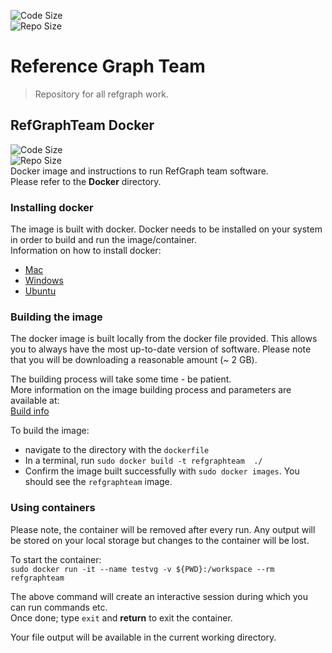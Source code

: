 ![Code Size](https://img.shields.io/github/languages/h3abionet/RefGraph)  
![Repo Size](https://img.shields.io/github/repo-size/h3abionet/RefGraph)  

# Reference Graph Team
> Repository for all refgraph work.

## RefGraphTeam Docker
![Code Size](https://img.shields.io/github/languages/h3abionet/RefGraph/Docker)  
![Repo Size](https://img.shields.io/github/repo-size/h3abionet/RefGraph/Docker)  
Docker image and instructions to run RefGraph team software.  
Please refer to the **Docker** directory.

### Installing docker
The image is built with docker. Docker needs to be installed on your system in order to build and run the image/container.  
Information on how to install docker:  
* [Mac](https://docs.docker.com/docker-for-mac/)
* [Windows](https://docs.docker.com/docker-for-windows/)
* [Ubuntu](https://docs.docker.com/install/linux/docker-ce/ubuntu/)

### Building the image
The docker image is built locally from the docker file provided. This allows you to always have the most up-to-date version of software. Please note that you will be downloading a reasonable amount (~ 2 GB).  

The building process will take some time - be patient.  
More information on the image building process and parameters are available at:  
[Build info](https://docs.docker.com/engine/reference/builder/)  

To build the image:  
* navigate to the directory with the `dockerfile`  
* In a terminal, run `sudo docker build -t refgraphteam  ./`  
* Confirm the image built successfully with `sudo docker images`. You should see the `refgraphteam` image.

### Using containers

Please note, the container will be removed after every run. Any output will be stored on your local storage but changes to the container will be lost.

To start the container:  
`sudo docker run -it --name testvg -v ${PWD}:/workspace --rm refgraphteam`  

The above command will create an interactive session during which you can run commands etc.  
Once done; type `exit` and **return** to exit the container.  

Your file output will be available in the current working directory.
